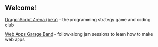 ## Welcome!

[DragonScript Arena (beta)](http://dragonscriptarena.com) - the programming strategy game and coding club

[Web Apps Garage Band](/web-apps-garage-band/) - follow-along jam sessions to learn how to make web apps 
